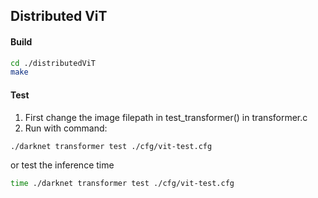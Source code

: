 ## Distributed ViT

#### Build
```sh
cd ./distributedViT
make
```
#### Test

1. First change the image filepath in test_transformer() in transformer.c
2. Run with command:
```sh
./darknet transformer test ./cfg/vit-test.cfg 
```
or test the inference time

```sh
time ./darknet transformer test ./cfg/vit-test.cfg 
```